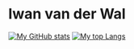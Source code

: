<div align="center">

  <h1>Iwan van der Wal</h1>
  
  [![My GitHub stats](https://github-readme-stats.vercel.app/api?username=IJuanTM&hide_title=true&count_private=true&include_all_commits=true&theme=dark)](https://github.com/anuraghazra/github-readme-stats)
  [![My top Langs](https://github-readme-stats.vercel.app/api/top-langs/?username=IJuanTM&hide=hack,tsql&layout=compact&card_width=300&custom_title=Most%20used%20languages&langs_count=6&hide_title&theme=dark)](https://github.com/anuraghazra/github-readme-stats)

</div>
